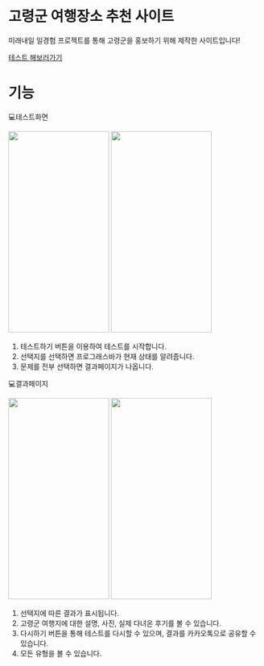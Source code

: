 # 고령군 여행장소 추천 사이트
미래내일 일경험 프로젝트를 통해 고령군을 홍보하기 위해 제작한 사이트입니다!

[테스트 해보러가기](https://goryeong-test.netlify.app/)

# 기능
💻테스트화면

<img src="https://github.com/bolisnsk/gotest/assets/50792699/c1dca7fe-8554-4f52-a715-f37731680fdc" width="200" height="400">
<img src="https://github.com/bolisnsk/gotest/assets/50792699/1cd69c7a-f47b-4e6b-bcf0-f30cc8ee7005" width="200" height="400">

1. 테스트하기 버튼을 이용하여 테스트를 시작합니다.
2. 선택지를 선택하면 프로그래스바가 현재 상태를 알려줍니다.
3. 문제를 전부 선택하면 결과페이지가 나옵니다.

💻결과페이지

<img src="https://github.com/bolisnsk/gotest/assets/50792699/fc8cc93e-03d4-4b3d-a756-f7f049c85087"  width="200" height="400">
<img src="https://github.com/bolisnsk/gotest/assets/50792699/f18336c7-5f07-4c47-b893-4f33c14c3fb4"  width="200" height="400">

1. 선택지에 따른 결과가 표시됩니다.
2. 고령군 여행지에 대한 설명, 사진, 실제 다녀온 후기를 볼 수 있습니다.
3. 다시하기 버튼을 통해 테스트를 다시할 수 있으며, 결과를 카카오톡으로 공유할 수 있습니다.
4. 모든 유형을 볼 수 있습니다.
